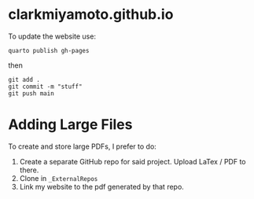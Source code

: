 # clarkmiyamoto.github.io
To update the website use:
```
quarto publish gh-pages
```
then
```
git add .
git commit -m "stuff"
git push main
```

# Adding Large Files

To create and store large PDFs, I prefer to do:
1. Create a separate GitHub repo for said project. Upload LaTex / PDF to there.
2. Clone in `_ExternalRepos`
3. Link my website to the pdf generated by that repo.